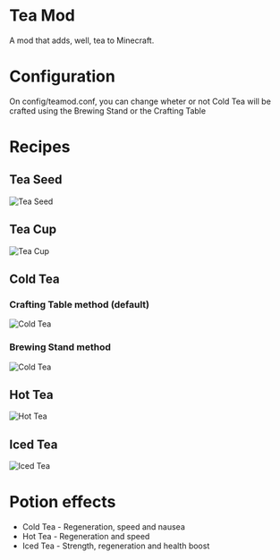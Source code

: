 # Tea Mod
A mod that adds, well, tea to Minecraft.

# Configuration
On config/teamod.conf, you can change wheter or not Cold Tea will be crafted using the Brewing Stand or the Crafting Table
# Recipes
## Tea Seed
![Tea Seed](http://i.imgur.com/zPEfn4b.png)
## Tea Cup
![Tea Cup](http://i.imgur.com/nMszpfP.png)
## Cold Tea
### Crafting Table method (default)
![Cold Tea](http://i.imgur.com/CMo8uad.png)
### Brewing Stand method
![Cold Tea](http://i.imgur.com/faFqjvc.png)
## Hot Tea
![Hot Tea](http://i.imgur.com/r45DJP9.png)
## Iced Tea
![Iced Tea](http://i.imgur.com/rpmLCnc.png)

# Potion effects
* Cold Tea - Regeneration, speed and nausea 
* Hot Tea - Regeneration and speed 
* Iced Tea - Strength, regeneration and health boost 
